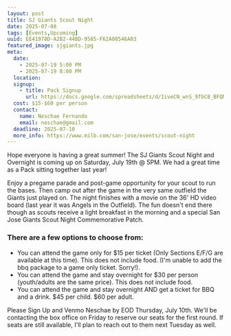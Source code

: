 ```yaml
---
layout: post
title: SJ Giants Scout Night
date: 2025-07-08
tags: [Events,Upcoming]
uuid: EE41978D-A2B2-44BD-9585-F62A08546A03
featured_image: sjgiants.jpg
meta:
  date:
    - 2025-07-19 5:00 PM
    - 2025-07-19 8:00 PM
  location:
  signup:
    - title: Pack Signup
      url: https://docs.google.com/spreadsheets/d/1iveCN_wnS_9fbC8_BFQM_Z7IOMFCnTX9DvXIUOvVGl4/edit?gid=0#gid=0
  cost: $15-$60 per person
  contact:
    name: Neschae Fernando
    email: neschae@gmail.com
  deadline: 2025-07-10
  more_info: https://www.milb.com/san-jose/events/scout-night
---
```


Hope everyone is having a great summer! The SJ Giants Scout Night and Overnight is coming up on Saturday, July 19th @ 5PM. We had a great time as a Pack sitting together last year!

Enjoy a pregame parade and post-game opportunity for your scout to run the bases. Then camp out after the game in the very same outfield the Giants just played on. The night finishes with a movie on the 36' HD video board (last year it was Angels in the Outfield). The fun doesn't end there though as scouts receive a light breakfast in the morning and a special San Jose Giants Scout Night Commemorative Patch.

### There are a few options to choose from:

 * You can attend the game only for $15 per ticket (Only Sections E/F/G are available at this time). This does not include food. (I'm unable to add the bbq package to a game only ticket. Sorry!).
 * You can attend the game and stay overnight for $30 per person (youth/adults are the same price). This does not include food.
 * You can attend the game and stay overnight AND get a ticket for BBQ and a drink. $45 per child. $60 per adult.

Please Sign Up and Venmo Neschae by EOD Thursday, July 10th. We'll be contacting the box office on Friday to reserve our seats for the first round. If seats are still available, I'll plan to reach out to them next Tuesday as well.

